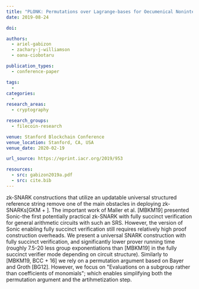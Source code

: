 ```yaml
---
title: "PLONK: Permutations over Lagrange-bases for Oecumenical Noninteractive arguments of Knowledge"
date: 2019-08-24

doi:

authors:
  - ariel-gabizon
  - zachary-j-williamson
  - oana-ciobotaru

publication_types:
  - conference-paper

tags:
  -
categories:
  -
research_areas:
  - cryptography

research_groups:
  - filecoin-research

venue: Stanford Blockchain Conference
venue_location: Stanford, CA, USA
venue_date: 2020-02-19

url_source: https://eprint.iacr.org/2019/953

resources:
  - src: gabizon2019a.pdf
  - src: cite.bib
---
```

zk-SNARK constructions that utilize an updatable universal structured reference string remove one of the main obstacles in deploying zk-SNARKs[GKM + ]. The important work of Maller et al. [MBKM19] presented Sonic-the first potentially practical zk-SNARK with fully succinct verification for general arithmetic circuits with such an SRS. However, the version of Sonic enabling fully succinct verification still requires relatively high proof construction overheads. We present a universal SNARK construction with fully succinct verification, and significantly lower prover running time (roughly 7.5-20 less group exponentiations than [MBKM19] in the fully succinct verifier mode depending on circuit structure). Similarly to [MBKM19, BCC + 16] we rely on a permutation argument based on Bayer and Groth [BG12]. However, we focus on \"Evaluations on a subgroup rather than coefficients of monomials\"; which enables simplifying both the permutation argument and the artihmetization step.

